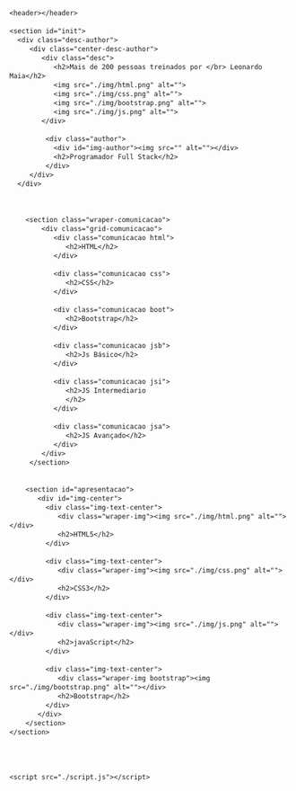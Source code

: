 <!DOCTYPE html>
<html lang="pt-br">
<head>
   <style>
   @import url('https://fonts.googleapis.com/css2?family=Roboto:ital,wght@0,100;1,100;1,400&display=swap');
   </style>
    <meta charset="UTF-8">
    <meta http-equiv="X-UA-Compatible" content="IE=edge">
    <meta name="viewport" content="width=device-width, initial-scale=1.0">
    <link rel="stylesheet" href="sytle.css">
    <title>Leonardo Maia</title>
</head>
<body>
    
    <header></header>

    <section id="init">
      <div class="desc-author">
         <div class="center-desc-author">
            <div class="desc">
               <h2>Mais de 200 pessoas treinados por </br> Leonardo Maia</h2>
               <img src="./img/html.png" alt="">
               <img src="./img/css.png" alt="">
               <img src="./img/bootstrap.png" alt="">
               <img src="./img/js.png" alt="">
            </div>
            
             <div class="author">
               <div id="img-author"><img src="" alt=""></div>
               <h2>Programador Full Stack</h2>
             </div>
         </div>
      </div>

   

        <section class="wraper-comunicacao">
            <div class="grid-comunicacao">
               <div class="comunicacao html">
                  <h2>HTML</h2>
               </div>

               <div class="comunicacao css">
                  <h2>CSS</h2>
               </div>

               <div class="comunicacao boot">
                  <h2>Bootstrap</h2>
               </div>

               <div class="comunicacao jsb">
                  <h2>Js Básico</h2>
               </div>

               <div class="comunicacao jsi">
                  <h2>JS Intermediario
                  </h2>
               </div>

               <div class="comunicacao jsa">
                  <h2>JS Avançado</h2>
               </div>
            </div>
         </section>

   
        <section id="apresentacao"> 
           <div id="img-center">
             <div class="img-text-center">
                <div class="wraper-img"><img src="./img/html.png" alt=""></div>
                <h2>HTML5</h2>
             </div>
             
             <div class="img-text-center">
                <div class="wraper-img"><img src="./img/css.png" alt=""></div>
                <h2>CSS3</h2>
             </div>

             <div class="img-text-center">
                <div class="wraper-img"><img src="./img/js.png" alt=""></div>
                <h2>javaScript</h2>
             </div>
             
             <div class="img-text-center">
                <div class="wraper-img bootstrap"><img src="./img/bootstrap.png" alt=""></div>
                <h2>Bootstrap</h2>
             </div>
           </div>
        </section>
    </section>




    <script src="./script.js"></script>
</body>
</html>
